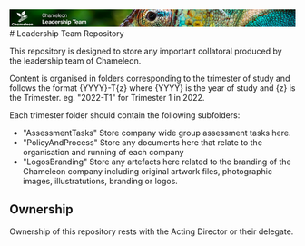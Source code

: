 <img src="branding/images/chameleon-leadership-banner-slim.png" alt="Chameleon Leadership Team" width="768"/>
# Leadership Team Repository

This repository is designed to store any important collatoral produced by the leadership team of Chameleon.

Content is organised in folders corresponding to the trimester of study and follows the format {YYYY}-T{z} where {YYYY} is the year of study and {z} is the Trimester.
eg. "2022-T1" for Trimester 1 in 2022.

Each trimester folder should contain the following subfolders:
- "AssessmentTasks"   Store company wide group assessment tasks here.
- "PolicyAndProcess"  Store any documents here that relate to the organisation and running of each company
- "LogosBranding"     Store any artefacts here related to the branding of the Chameleon company including original artwork files, photographic images, illustratutions, branding or logos.

## Ownership
Ownership of this repository rests with the Acting Director or their delegate.
